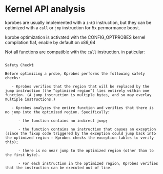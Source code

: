 # Kernel API analysis

kprobes are usually implemented with a ```int3``` instruction, but they can be optimized with a ```call``` or ```jmp``` instruction for 5x permormance boost.

kprobe optimization is activated with the CONFIG_OPTPROBES kernel compilation flaf, enable by default on x86_64

Not all functions are compatible with the ```call``` instruction. in paticular:

```

Safety Check¶

Before optimizing a probe, Kprobes performs the following safety checks:

   - Kprobes verifies that the region that will be replaced by the jump instruction (the “optimized region”) lies entirely within one function. (A jump instruction is multiple bytes, and so may overlay multiple instructions.)

   - Kprobes analyzes the entire function and verifies that there is no jump into the optimized region. Specifically:

      - the function contains no indirect jump;

      - the function contains no instruction that causes an exception (since the fixup code triggered by the exception could jump back into the optimized region – Kprobes checks the exception tables to verify this);

      - there is no near jump to the optimized region (other than to the first byte).

      - For each instruction in the optimized region, Kprobes verifies that the instruction can be executed out of line.


```